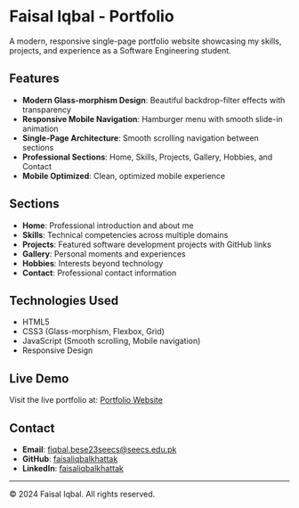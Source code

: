 # Faisal Iqbal - Portfolio

A modern, responsive single-page portfolio website showcasing my skills, projects, and experience as a Software Engineering student.

## Features

- **Modern Glass-morphism Design**: Beautiful backdrop-filter effects with transparency
- **Responsive Mobile Navigation**: Hamburger menu with smooth slide-in animation
- **Single-Page Architecture**: Smooth scrolling navigation between sections
- **Professional Sections**: Home, Skills, Projects, Gallery, Hobbies, and Contact
- **Mobile Optimized**: Clean, optimized mobile experience

## Sections

- **Home**: Professional introduction and about me
- **Skills**: Technical competencies across multiple domains
- **Projects**: Featured software development projects with GitHub links
- **Gallery**: Personal moments and experiences
- **Hobbies**: Interests beyond technology
- **Contact**: Professional contact information

## Technologies Used

- HTML5
- CSS3 (Glass-morphism, Flexbox, Grid)
- JavaScript (Smooth scrolling, Mobile navigation)
- Responsive Design

## Live Demo

Visit the live portfolio at: [Portfolio Website](https://faisaliqbalkhattak.github.io/portfolio)

## Contact

- **Email**: fiqbal.bese23seecs@seecs.edu.pk
- **GitHub**: [faisaliqbalkhattak](https://github.com/faisaliqbalkhattak)
- **LinkedIn**: [faisaliqbalkhattak](https://linkedin.com/in/faisaliqbalkhattak)

---

© 2024 Faisal Iqbal. All rights reserved.
